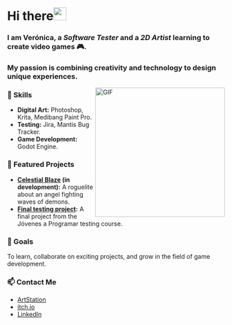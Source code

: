 # Hi there<img src="https://media3.giphy.com/media/v1.Y2lkPTc5MGI3NjExZmFlb3l4MGJuNzJhd3J1ZXhkdnFvaWFwOW8zdTVvd285d3BqNTNqayZlcD12MV9pbnRlcm5hbF9naWZfYnlfaWQmY3Q9cw/Q73tw53AU8VM83ao9B/giphy.webp" width="30">

### I am Verónica, a <em>Software Tester</em> and a <em>2D Artist</em> learning to create video games 🎮.
### My passion is combining creativity and technology to design unique experiences.

<img hight="400" width="300" alt="GIF" align="right" src="https://media3.giphy.com/media/v1.Y2lkPTc5MGI3NjExNW5ib3BjMmw5NTRmeHBtcml5Z3lnNG9jaGN6aDhseTczdnowZnh0YiZlcD12MV9pbnRlcm5hbF9naWZfYnlfaWQmY3Q9cw/UtPq2E5qvmYUahl1BD/giphy.gif">

### 🚀 Skills  
- **Digital Art:** Photoshop, Krita, Medibang Paint Pro.
- **Testing:** Jira, Mantis Bug Tracker.
- **Game Development:** Godot Engine.

### 🌟 Featured Projects  
- **[Celestial Blaze](https://charkichar.itch.io/celestial-blaze) (in development):** A roguelite about an angel fighting waves of demons.
- **[Final testing project](https://verochar.github.io/portfolio-equipo/):** A final project from the Jóvenes a Programar testing course.

### 🎯 Goals  
To learn, collaborate on exciting projects, and grow in the field of game development. 

### 📫 Contact Me  
- [ArtStation](https://www.artstation.com/charkichar)  
- [itch.io](https://charkichar.itch.io/)  
- [LinkedIn](https://www.linkedin.com/in/veronica-charquero/)
